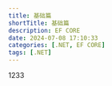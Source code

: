 ```yaml
---
title: 基础篇
shortTitle: 基础篇
description: EF CORE
date: 2024-07-08 17:10:33
categories: [.NET, EF CORE]
tags: [.NET]
---
```


1233